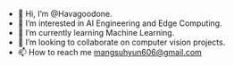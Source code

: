 - 👋 Hi, I’m @Havagoodone.
- 👀 I’m interested in AI Engineering and Edge Computing.
- 🌱 I’m currently learning Machine Learning.
- 💞️ I’m looking to collaborate on computer vision projects.
- 📫 How to reach me mangsuhyun606@gmail.com

<!---
Havagoodone/Havagoodone is a ✨ special ✨ repository because its `README.md` (this file) appears on your GitHub profile.
You can click the Preview link to take a look at your changes.
--->


